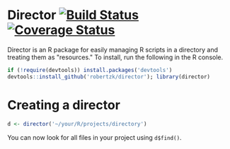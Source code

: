 Director [![Build Status](https://travis-ci.org/robertzk/director.svg?branch=master)](https://travis-ci.org/robertzk/director) [![Coverage Status](https://coveralls.io/repos/robertzk/director/badge.png)](https://coveralls.io/r/robertzk/director)
========

Director is an R package for easily managing R scripts in a directory and treating them as "resources."
To install, run the following in the R console.

```r
if (!require(devtools)) install.packages('devtools')
devtools::install_github('robertzk/director'); library(director)
```

Creating a director
======

```r
d <- director('~/your/R/projects/directory')
```

You can now look for all files in your project using `d$find()`.

